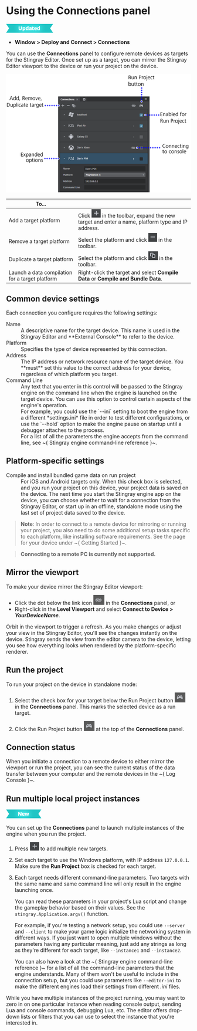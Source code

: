 # Using the Connections panel

![UPDATED](../../images/updated.png)

- **Window > Deploy and Connect > Connections**

You can use the **Connections** panel to configure remote devices as targets for the Stingray Editor. Once set up as a target, you can mirror the Stingray Editor viewport to the device or run your project on the device.

![Connections Panel Overview](../../images/comp_connections_panel.png)

| To... ||
|---|---|
| Add a target platform | Click ![Add target](../../images/icon_addTarget.png) in the toolbar, expand the new target and enter a name, platform type and IP address.  |
| Remove a target platform  | Select the platform and click ![Remove target](../../images/icon_removeTarget.png) in the toolbar.  |
| Duplicate a target platform | Select the platform and click ![Duplicate target](../../images/icon_dupTarget.png) in the toolbar.  |
| Launch a data compilation for a target platform  | Right-click the target and select **Compile Data** or **Compile and Bundle Data**.  |

## Common device settings

Each connection you configure requires the following settings:

<dl>
<dt>Name</dt>
<dd>A descriptive name for the target device. This name is used in the Stingray Editor and **External Console** to refer to the device.</dd>

<dt>Platform</dt>
<dd>Specifies the type of device represented by this connection.</dd>

<dt>Address</dt>
<dd>The IP address or network resource name of the target device. You **must** set this value to the correct address for your device, regardless of which platform you target.</dd>

<dt>Command Line</dt>
<dd>Any text that you enter in this control will be passed to the Stingray engine on the command line when the engine is launched on the target device. You can use this option to control certain aspects of the engine's operation.</dd>
<dd>For example, you could use the `--ini` setting to boot the engine from a different *settings.ini* file in order to test different configurations, or use the `--hold` option to make the engine pause on startup until a debugger attaches to the process.</dd>
<dd>For a list of all the parameters the engine accepts from the command line, see ~{ Stingray engine command-line reference }~.</dd>

</dl>

## Platform-specific settings

<dl>
<dt>Compile and install bundled game data on run project</dt>
<dd>For iOS and Android targets only. When this check box is selected, and you run your project on this device, your project data is saved on the device. The next time you start the Stingray engine app on the device, you can choose whether to wait for a connection from the Stingray Editor, or start up in an offline, standalone mode using the last set of project data saved to the device.</dd>
</dl>

>	**Note**: In order to connect to a remote device for mirroring or running your project, you also need to do some additional setup tasks specific to each platform, like installing software requirements. See the page for your device under ~{ Getting Started }~.

>	**Connecting to a remote PC is currently not supported.**

## Mirror the viewport

To make your device mirror the Stingray Editor viewport:

-   Click the dot below the link icon ![Link](../../images/icon_linkConsole.png) in the **Connections** panel, or
-   Right-click in the **Level Viewport** and select **Connect to Device > *YourDeviceName***.

Orbit in the viewport to trigger a refresh. As you make changes or adjust your view in the Stingray Editor, you'll see the changes instantly on the device. Stingray sends the view from the editor camera to the device, letting you see how everything looks when rendered by the platform-specific renderer.

## Run the project

To run your project on the device in standalone mode:

1.  Select the check box for your target below the Run Project button ![Run project](../../images/icon_runProject.png) in the **Connections** panel. This marks the selected device as a run target.

2.  Click the Run Project button ![Run project](../../images/icon_runProject.png) at the top of the **Connections** panel.

## Connection status

When you initiate a connection to a remote device to either mirror the viewport or run the project, you can see the current status of the data transfer between your computer and the remote devices in the ~{ Log Console }~.

## Run multiple local project instances

[![NEW](../../images/new.png "What else is new in v1.7?")](../../release_notes/readme_1.7.html)

You can set up the **Connections** panel to launch multiple instances of the engine when you run the project.

1.	Press ![](../../images/icon_addTarget.png) to add multiple new targets.

2.	Set each target to use the Windows platform, with IP address `127.0.0.1`. Make sure the **Run Project** box is checked for each target.

3.	Each target needs different command-line parameters. Two targets with the same name and same command line will only result in the engine launching once.

	You can read these parameters in your project's Lua script and change the gameplay behavior based on their values. See the `stingray.Application.argv()` function.

	For example, if you're testing a network setup, you could use `--server` and `--client` to make your game logic initialize the networking system in different ways. If you just want to open multiple windows without the parameters having any particular meaning, just add any strings as long as they're different for each target, like `--instance1` and `--instance2`.

	You can also have a look at the ~{ Stingray engine command-line reference }~ for a list of all the command-line parameters that the engine understands. Many of them won't be useful to include in the connection setup, but you could use parameters like `--editor-ini` to make the different engines load their settings from different *.ini* files.

While you have multiple instances of the project running, you may want to zero in on one particular instance when reading console output, sending Lua and console commands, debugging Lua, etc. The editor offers drop-down lists or filters that you can use to select the instance that you're interested in.
